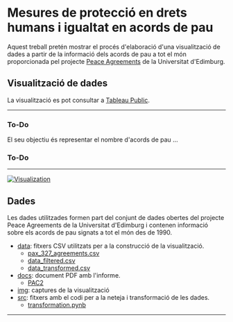 # Mesures de protecció en drets humans i igualtat en acords de pau

Aquest treball pretén mostrar el procés d'elaboració d'una visualització de dades a partir de la informació dels acords de pau a tot el món proporcionada pel projecte [Peace Agreements](https://www.peaceagreements.org/) de la Universitat d'Edimburg.

## Visualització de dades

La visualització es pot consultar a [Tableau Public](https://public.tableau.com/profile/mvilaboa#!/). 

----
### To-Do
El seu objectiu és representar el nombre d'acords de pau ...
### To-Do
----

[![Visualization](img/captura_visualit_1.png)](https://public.tableau.com/profile/mvilaboa#!/)

## Dades

Les dades utilitzades formen part del conjunt de dades obertes del projecte Peace Agreements de la Universitat 
d'Edimburg i contenen informació sobre els acords de pau signats a tot el món des de 1990.

- [data](./data): fitxers CSV utilitzats per a la construcció de la visualització.
  - [pax_327_agreements.csv](./data/pax_327_agreements.csv)
  - [data_filtered.csv](./data/data_filtered.csv)
  - [data_transformed.csv](./data/data_transformed.csv)
- [docs](./docs): document PDF amb l'informe. 
  - [PAC2](./docs/FernandezVilaboaMarcos_VD_PAC2.pdf)
- [img](./img): captures de la visualització
- [src](./src): fitxers amb el codi per a la neteja i transformació de les dades.
  - [transformation.pynb](./src/transformation.pynb)


----
